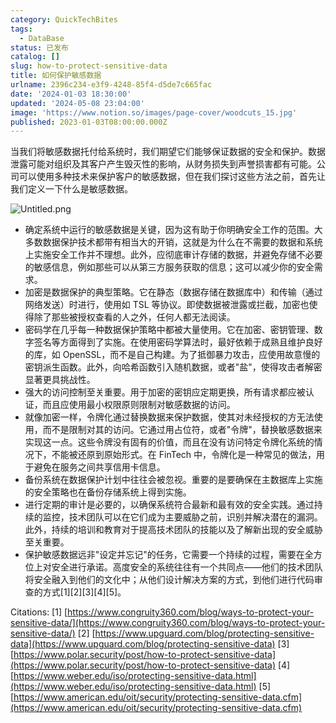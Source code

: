```yaml
---
category: QuickTechBites
tags:
  - DataBase
status: 已发布
catalog: []
slug: how-to-protect-sensitive-data
title: 如何保护敏感数据
urlname: 2396c234-e3f9-4248-85f4-d5de7c665fac
date: '2024-01-03 18:30:00'
updated: '2024-05-08 23:04:00'
image: 'https://www.notion.so/images/page-cover/woodcuts_15.jpg'
published: 2023-01-03T08:00:00.000Z
---
```


当我们将敏感数据托付给系统时，我们期望它们能够保证数据的安全和保护。数据泄露可能对组织及其客户产生毁灭性的影响，从财务损失到声誉损害都有可能。公司可以使用多种技术来保护客户的敏感数据，但在我们探讨这些方法之前，首先让我们定义一下什么是敏感数据。


![Untitled.png](https://prod-files-secure.s3.us-west-2.amazonaws.com/5d24fe63-e567-4804-86f9-9fdc62e13082/aa7e6578-50d6-4f37-a4e4-28071bd0fba3/Untitled.png?X-Amz-Algorithm=AWS4-HMAC-SHA256&X-Amz-Content-Sha256=UNSIGNED-PAYLOAD&X-Amz-Credential=ASIAZI2LB466WQWS5GMY%2F20250401%2Fus-west-2%2Fs3%2Faws4_request&X-Amz-Date=20250401T053957Z&X-Amz-Expires=3600&X-Amz-Security-Token=IQoJb3JpZ2luX2VjEEsaCXVzLXdlc3QtMiJHMEUCIQCwM6u1LoLBYLqVlrghW3bs%2F18hw0EW2o0hCUA8uMAo%2BQIgOXbLf0bsM7qPLtV3in93lDg8sA0FpcpBAxBt0JgxPVoqiAQItP%2F%2F%2F%2F%2F%2F%2F%2F%2F%2FARAAGgw2Mzc0MjMxODM4MDUiDA8FYfDjuEMZx6FUFircA9hKsuoe363r54VQ7mjwchH%2B5PqH%2B5uYNBKT0kdOv%2BekWXsCp5Is%2FAg55JnIrRycXbPmvYzhUwF91BN%2BBJIb%2BHFjL1vu5dPqJGXWllfJBCzB6QqhUh7E%2FgV%2Bqj8blu04T2at6PTBuc%2BY0dne2w76pSyBgm%2BEbf5HV47DeeUBW1IqDuRmcxawmz7YwvQRTkTlrk7gAJ6JzE5WDuz8wtFeq1ggk4eIC0CLjb1ZkbKb1ZRqU3S2jXUV6rvuEguCER%2BwCBduPWScA9%2BI1xRNJhE2Y3iN1E6GVtbo0J6b6ie8ZEUkkGaLvGrZRG0CbzhdJ8g0glw%2F3Mfr23XB%2BPb0MEYUE7zfuGhOHVyeYUlZhKseEIpJsZgFS9SZLmKkWrgsefQrf7fFUgJ0VJgjplqFZ9Pq4y3BvKhPKE2DtB788%2BAXcAtwM3fq87jOXjXFKjkLSaNN1%2FTe8NWTOVH85EEpnkp483ZI9ct4%2Bp3F6AhVXUGpts%2BMtvDrHS%2Bp5orhU3tbvdIjldKfrLk2E9Yf511yPPzNwN1%2Ft%2B8cgN0AoHCd%2FNw5ik5FdoZjWC7cE11x%2BDdrtkAaO3nBz%2Fi7XdWhW%2BzIIIcJK%2BkSgrnkxpKmIRtz9aOrlk%2Fa1YRWeq1GqFjT%2BGFgMOGirb8GOqUBfR610H%2FXKSu8JtJSrxjTM7vWyUUiQPl39XH2r1tHQuuqFA0hP38vwI6vjuMr06%2FkX5Zr4%2FqI%2Fp6nHOI%2F5n7SdvIO90BE0%2BBc7DwVpG6iGcSicDwDDkKl0LlPiirpSUszThmmvkDl4nMfgNV8VUwqDUpPktUvUcTHXJOvC4TdNOh5gPQnhi6z8O9HrGyWNxsK0uNfEwUHdcGEjI9k9WCC6Mp6CO2e&X-Amz-Signature=6d693ea62b82392455cc4548868d0b76bfc830a62995daeff2b26dd6fc168702&X-Amz-SignedHeaders=host&x-id=GetObject)

- 确定系统中运行的敏感数据是关键，因为这有助于你明确安全工作的范围。大多数数据保护技术都带有相当大的开销，这就是为什么在不需要的数据和系统上实施安全工作并不理想。此外，应彻底审计存储的数据，并避免存储不必要的敏感信息，例如那些可以从第三方服务获取的信息；这可以减少你的安全需求。
- 加密是数据保护的典型策略。它在静态（数据存储在数据库中）和传输（通过网络发送）时进行，使用如 TSL 等协议。即使数据被泄露或拦截，加密也使得除了那些被授权查看的人之外，任何人都无法阅读。
- 密码学在几乎每一种数据保护策略中都被大量使用。它在加密、密钥管理、数字签名等方面得到了实施。在使用密码学算法时，最好依赖于成熟且维护良好的库，如 OpenSSL，而不是自己构建。为了抵御暴力攻击，应使用故意慢的密钥派生函数。此外，向哈希函数引入随机数据，或者"盐"，使得攻击者解密显著更具挑战性。
- 强大的访问控制至关重要。用于加密的密钥应定期更换，所有请求都应被认证，而且应使用最小权限原则限制对敏感数据的访问。
- 就像加密一样，令牌化通过替换数据来保护数据，使其对未经授权的方无法使用，而不是限制对其的访问。它通过用占位符，或者"令牌"，替换敏感数据来实现这一点。这些令牌没有固有的价值，而且在没有访问特定令牌化系统的情况下，不能被还原到原始形式。在 FinTech 中，令牌化是一种常见的做法，用于避免在服务之间共享信用卡信息。
- 备份系统在数据保护计划中往往会被忽视。重要的是要确保在主数据库上实施的安全策略也在备份存储系统上得到实施。
- 进行定期的审计是必要的，以确保系统符合最新和最有效的安全实践。通过持续的监控，技术团队可以在它们成为主要威胁之前，识别并解决潜在的漏洞。此外，持续的培训和教育对于提高技术团队的技能以及了解新出现的安全威胁至关重要。
- 保护敏感数据远非"设定并忘记"的任务，它需要一个持续的过程，需要在全方位上对安全进行承诺。高度安全的系统往往有一个共同点——他们的技术团队将安全融入到他们的文化中；从他们设计解决方案的方式，到他们进行代码审查的方式[1][2][3][4][5]。

Citations:
[1] [https://www.congruity360.com/blog/ways-to-protect-your-sensitive-data/](https://www.congruity360.com/blog/ways-to-protect-your-sensitive-data/)
[2] [https://www.upguard.com/blog/protecting-sensitive-data](https://www.upguard.com/blog/protecting-sensitive-data)
[3] [https://www.polar.security/post/how-to-protect-sensitive-data](https://www.polar.security/post/how-to-protect-sensitive-data)
[4] [https://www.weber.edu/iso/protecting-sensitive-data.html](https://www.weber.edu/iso/protecting-sensitive-data.html)
[5] [https://www.american.edu/oit/security/protecting-sensitive-data.cfm](https://www.american.edu/oit/security/protecting-sensitive-data.cfm)

